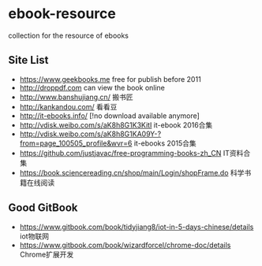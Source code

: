 # ebook-resource
collection for the resource of ebooks 

## Site List

- https://www.geekbooks.me free for publish before 2011
- http://droppdf.com can view the book online
- http://www.banshujiang.cn/ 搬书匠
- http://kankandou.com/ 看看豆
- http://it-ebooks.info/ [!no download available anymore]
- http://vdisk.weibo.com/s/aK8h8G1K3KitI it-ebook 2016合集
- http://vdisk.weibo.com/s/aK8h8G1KA09Y-?from=page_100505_profile&wvr=6 it-ebooks 2015合集
- https://github.com/justjavac/free-programming-books-zh_CN IT资料合集
- https://book.sciencereading.cn/shop/main/Login/shopFrame.do 科学书籍在线阅读

## Good GitBook
- https://www.gitbook.com/book/tidyjiang8/iot-in-5-days-chinese/details iot物联网
- https://www.gitbook.com/book/wizardforcel/chrome-doc/details Chrome扩展开发

